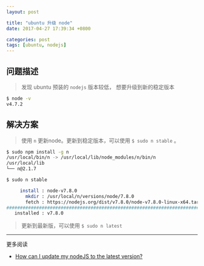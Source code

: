```yaml
---
layout: post

title: "ubuntu 升级 node"
date: 2017-04-27 17:39:34 +0800

categories: post
tags: [ubuntu, nodejs]
---
```


## 问题描述
>发现 ubuntu 预装的 `nodejs` 版本较低， 想要升级到新的稳定版本
```bash
$ node -v
v4.7.2
```

## 解决方案
>使用 `n` 更新node。更新到稳定版本，可以使用 `$ sudo n stable` 。

```bash
$ sudo npm install -g n
/usr/local/bin/n -> /usr/local/lib/node_modules/n/bin/n
/usr/local/lib
└── n@2.1.7

$ sudo n stable

     install : node-v7.8.0
       mkdir : /usr/local/n/versions/node/7.8.0
       fetch : https://nodejs.org/dist/v7.8.0/node-v7.8.0-linux-x64.tar.gz
######################################################################## 100.0%
   installed : v7.8.0

```
>更新到最新版，可以使用 `$ sudo n latest`

---
更多阅读
- [How can I update my nodeJS to the latest version?](https://askubuntu.com/questions/426750/how-can-i-update-my-nodejs-to-the-latest-version)
